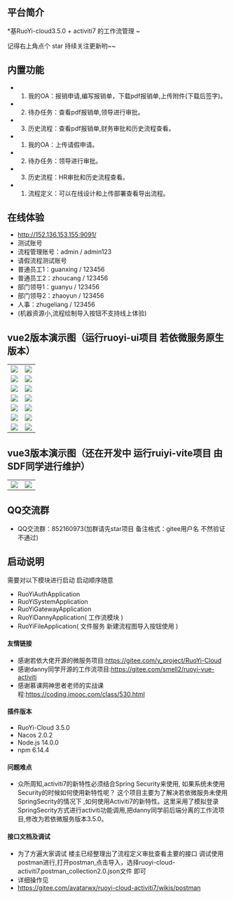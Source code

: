 
## 平台简介
*基RuoYi-cloud3.5.0 + activiti7 的工作流管理 ~

记得右上角点个 star 持续关注更新哟~~
## 内置功能
* 1.  我的OA：报销申请,编写报销单，下载pdf报销单,上传附件(下载后签字)。
* 2.  待办任务：查看pdf报销单,领导进行审批。
* 3.  历史流程：查看pdf报销单,财务审批和历史流程查看。
  
* 1.  我的OA：上传请假申请。
* 2.  待办任务：领导进行审批。
* 3.  历史流程：HR审批和历史流程查看。
  
* 1.  流程定义：可以在线设计和上传部署查看导出流程。
## 在线体验
* http://152.136.153.155:9091/
* 测试账号
* 流程管理账号：admin / admin123
* 请假流程测试账号
* 普通员工1：guanxing / 123456
* 普通员工2：zhoucang / 123456
* 部门领导1：guanyu / 123456
* 部门领导2：zhaoyun / 123456
* 人事：zhugeliang / 123456
* (机器资源小,流程绘制导入按钮不支持线上体验)
## vue2版本演示图（运行ruoyi-ui项目 若依微服务原生版本）
<table>
    <tr>
        <td><img src="https://image-1304556315.cos.ap-beijing.myqcloud.com/baoxiao01.png"/></td>
        <td><img src="https://image-1304556315.cos.ap-beijing.myqcloud.com/baoxiao-02.png"/></td>
    </tr>
    <tr>
        <td><img src="https://image-1304556315.cos.ap-beijing.myqcloud.com/baoxiao03.png"/></td>
        <td><img src="https://image-1304556315.cos.ap-beijing.myqcloud.com/oa_list.png"/></td>
    </tr>
    <tr>
        <td><img src="https://image-1304556315.cos.ap-beijing.myqcloud.com/task_list2.png"/></td>
        <td><img src="https://image-1304556315.cos.ap-beijing.myqcloud.com/task_approvel.png"/></td>
    </tr>
    <tr>
        <td><img src="https://image-1304556315.cos.ap-beijing.myqcloud.com/task_approvel3.png"/></td>
        <td><img src="https://image-1304556315.cos.ap-beijing.myqcloud.com/his_info.png"/></td>
    </tr>
    <tr>
        <td><img src="https://image-1304556315.cos.ap-beijing.myqcloud.com/oa_pic1.png"/></td>
        <td><img src="https://image-1304556315.cos.ap-beijing.myqcloud.com/oa_pic02.png"/></td>
    </tr>
    <tr>
        <td><img src="https://image-1304556315.cos.ap-beijing.myqcloud.com/dingyi-caidan.png"/></td>
        <td><img src="https://image-1304556315.cos.ap-beijing.myqcloud.com/dingyi-shangchuan.png"/></td>
    </tr>
    <tr>
        <td><img src="https://image-1304556315.cos.ap-beijing.myqcloud.com/dingyi-bushu.png"/></td>
        <td><img src="https://image-1304556315.cos.ap-beijing.myqcloud.com/dingyi-huizhi.png"/></td>
    </tr>
</table>

## vue3版本演示图（还在开发中 运行ruiyi-vite项目 由SDF同学进行维护）
<table>
    <tr>
        <td><img src="https://image-1304556315.cos.ap-beijing.myqcloud.com/vue301.png"/></td>
        <td><img src="https://image-1304556315.cos.ap-beijing.myqcloud.com/vue302.png"/></td>
    </tr>
</table>

## QQ交流群
* QQ交流群：852160973(加群请先star项目 备注格式：gitee用户名 不然验证不通过)
## 启动说明
需要对以下模块进行启动 启动顺序随意
* RuoYiAuthApplication
* RuoYiSystemApplication
* RuoYiGatewayApplication
* RuoYiDannyApplication( 工作流模块 )
* RuoYiFileApplication( 文件服务 新建流程图导入按钮使用 )
#### 友情链接
* 感谢若依大佬开源的微服务项目:https://gitee.com/y_project/RuoYi-Cloud
* 感谢danny同学开源的工作流项目:https://gitee.com/smell2/ruoyi-vue-activiti
* 感谢慕课网神思者老师的实战课程:https://coding.imooc.com/class/530.html
#### 插件版本
* RuoYi-Cloud 3.5.0
* Nacos 2.0.2
* Node.js 14.0.0
* npm 6.14.4
#### 问题难点
* 众所周知,activiti7的新特性必须结合Spring Security来使用, 如果系统未使用Security的时候如何使用新特性呢？
  这个项目主要为了解决若依微服务未使用SpringSecrity的情况下 ,如何使用Activiti7的新特性。这里采用了模拟登录
  SpringSecrity方式进行activiti功能调用,把danny同学前后端分离的工作流项目,修改为若依微服务版本3.5.0。
#### 接口文档及调试
* 为了方遍大家调试 楼主已经整理出了流程定义审批查看主要的接口
  调试使用postman进行,打开postman,点击导入，选择ruoyi-cloud-activiti7.postman_collection2.0.json文件
  即可 
* 详细操作见
* https://gitee.com/avatarwx/ruoyi-cloud-activiti7/wikis/postman
  
